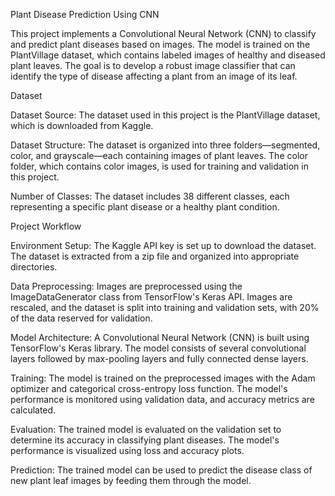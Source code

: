 Plant Disease Prediction Using CNN

This project implements a Convolutional Neural Network (CNN) to classify and predict plant diseases based on images. 
The model is trained on the PlantVillage dataset, which contains labeled images of healthy and diseased plant leaves.
The goal is to develop a robust image classifier that can identify the type of disease affecting a plant from an image of its leaf.

Dataset

Dataset Source:
The dataset used in this project is the PlantVillage dataset, which is downloaded from Kaggle.

Dataset Structure:
The dataset is organized into three folders—segmented, color, and grayscale—each containing images of plant leaves. 
The color folder, which contains color images, is used for training and validation in this project.

Number of Classes:
The dataset includes 38 different classes, each representing a specific plant disease or a healthy plant condition.

Project Workflow

Environment Setup:
The Kaggle API key is set up to download the dataset.
The dataset is extracted from a zip file and organized into appropriate directories.


Data Preprocessing:
Images are preprocessed using the ImageDataGenerator class from TensorFlow's Keras API.
Images are rescaled, and the dataset is split into training and validation sets, with 20% of the data reserved for validation.


Model Architecture:
A Convolutional Neural Network (CNN) is built using TensorFlow's Keras library.
The model consists of several convolutional layers followed by max-pooling layers and fully connected dense layers.


Training:
The model is trained on the preprocessed images with the Adam optimizer and categorical cross-entropy loss function.
The model's performance is monitored using validation data, and accuracy metrics are calculated.


Evaluation:
The trained model is evaluated on the validation set to determine its accuracy in classifying plant diseases.
The model's performance is visualized using loss and accuracy plots.


Prediction:
The trained model can be used to predict the disease class of new plant leaf images by feeding them through the model.
